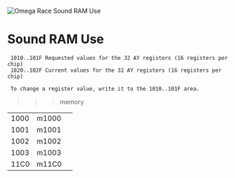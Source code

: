 ![Omega Race Sound RAM Use](ORace.jpg)

# Sound RAM Use

```
 1010..101F Requested values for the 32 AY registers (16 registers per chip)
 1020..102F Current values for the 32 AY registers (16 registers per chip)

 To change a register value, write it to the 1010..101F area.
```

>>> memory

| | | |
| --- | --- | --- |
| 1000     | m1000                 | |
| 1001     | m1001                 | |
| 1002     | m1002                 | |
| 1003     | m1003                 | |
| 11C0     | m11C0                 | |


